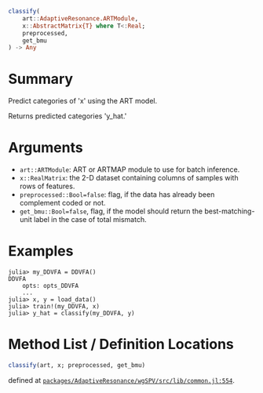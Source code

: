```julia
classify(
    art::AdaptiveResonance.ARTModule,
    x::AbstractMatrix{T} where T<:Real;
    preprocessed,
    get_bmu
) -> Any

```

# Summary

Predict categories of 'x' using the ART model.

Returns predicted categories 'y_hat.'

# Arguments

  * `art::ARTModule`: ART or ARTMAP module to use for batch inference.
  * `x::RealMatrix`: the 2-D dataset containing columns of samples with rows of features.
  * `preprocessed::Bool=false`: flag, if the data has already been complement coded or not.
  * `get_bmu::Bool=false`, flag, if the model should return the best-matching-unit label in the case of total mismatch.

# Examples

```julia-repl
julia> my_DDVFA = DDVFA()
DDVFA
    opts: opts_DDVFA
    ...
julia> x, y = load_data()
julia> train!(my_DDVFA, x)
julia> y_hat = classify(my_DDVFA, y)
```

# Method List / Definition Locations

```julia
classify(art, x; preprocessed, get_bmu)
```

defined at [`packages/AdaptiveResonance/wgSPV/src/lib/common.jl:554`](file:///home/terasaki/.julia/packages/AdaptiveResonance/wgSPV/src/lib/common.jl).
